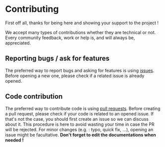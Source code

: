 # Contributing

First off all, thanks for being here and showing your support to the project !

We accept many types of contributions whether they are technical or not. Every community feedback, work or help is, and will always be, appreciated.

## Reporting bugs / ask for features

The preferred way to report bugs and asking for features is using [issues](https://github.com/ammnt/angie/issues). Before opening a new one, please check if a related issue is already opened.

## Code contribution

The preferred way to contribute code is using [pull requests](https://github.com/ammnt/angie/pulls). Before creating a pull request, please check if your code is related to an opened issue. If that's not the case, you should first create an issue so we can discuss about it. This procedure is here to avoid wasting your time in case the PR will be rejected. For minor changes (e.g. : typo, quick fix, ...), opening an issue might be facultative. **Don't forget to edit the documentations when needed !**

